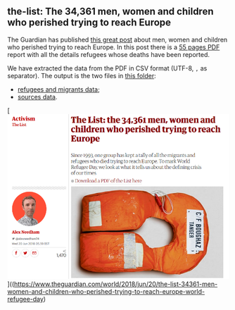 ## the-list: The 34,361 men, women and children who perished trying to reach Europe

The Guardian has published [this great post](https://www.theguardian.com/world/2018/jun/20/the-list-34361-men-women-and-children-who-perished-trying-to-reach-europe-world-refugee-day) about men, women and children who perished trying to reach Europe. In this post there is a [55 pages PDF](https://uploads.guim.co.uk/2018/06/19/TheList.pdf) report with all the details refugees whose deaths have been reported.

 We have extracted the data from the PDF in CSV format (UTF-8, `,` as separator). The output is the two files in [this folder](data):

 - [refugees and migrants data](data/refugeesAndMigrants.csv);
 - [sources data](data/sources.csv).

[![the-list page](resource/theGuardian.png)]((https://www.theguardian.com/world/2018/jun/20/the-list-34361-men-women-and-children-who-perished-trying-to-reach-europe-world-refugee-day)